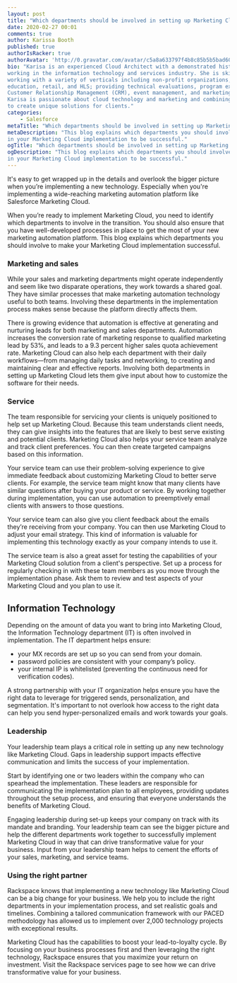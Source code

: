 ```yaml
---
layout: post
title: "Which departments should be involved in setting up Marketing Cloud and why"
date: 2020-02-27 00:01
comments: true
author: Karissa Booth
published: true
authorIsRacker: true
authorAvatar: 'http://0.gravatar.com/avatar/c5a8a633797f4b8c85b5b5bad605cd18'
bio: "Karisa is an experienced Cloud Architect with a demonstrated history of
working in the information technology and services industry. She is skilled in
working with a variety of verticals including non-profit organizations, higher
education, retail, and HLS; providing technical evaluations, program execution,
Customer Relationship Management (CRM), event management, and marketing/tech.
Karisa is passionate about cloud technology and marketing and combining these
to create unique solutions for clients."
categories:
    - Salesforce
metaTitle: "Which departments should be involved in setting up Marketing Cloud and why"
metaDescription: "This blog explains which departments you should involve
in your Marketing Cloud implementation to be successful."
ogTitle: "Which departments should be involved in setting up Marketing Cloud and why"
ogDescription: "This blog explains which departments you should involve
in your Marketing Cloud implementation to be successful."
---
```





<!--more-->
It's easy to get wrapped up in the details and overlook the bigger picture when you’re implementing a new technology.
Especially when you're implementing a wide-reaching marketing automation platform like Salesforce
Marketing Cloud.

When you’re ready to implement Marketing Cloud, you need to identify which departments to involve in the
transition. You should also ensure that you have well-developed processes in place to get the most of
your new marketing automation platform. This blog explains which departments you should involve
to make your Marketing Cloud implementation successful.

### Marketing and sales

While your sales and marketing departments might operate independently and seem like two disparate operations,
they work towards a shared goal. They have similar processes that make marketing automation technology
useful to both teams. Involving these departments in the implementation process makes sense
because the platform directly affects them.

There is growing evidence that automation is effective at generating and nurturing leads for both marketing and
sales departments. Automation increases the conversion rate of marketing response to qualified
marketing lead by 53%, and leads to a 9.3 percent higher sales quota achievement rate.
Marketing Cloud can also help each department with their daily workflows&mdash;from managing daily tasks and networking,
to creating and maintaining clear and effective reports. Involving both departments in setting up Marketing Cloud lets them
give input about how to customize the software for their needs.

### Service

The team responsible for servicing your clients is uniquely positioned to help set up Marketing Cloud. Because this team
understands client needs, they can give insights into the features that are likely to best serve
existing and potential clients. Marketing Cloud also helps your service team analyze and track client preferences. You can then
create targeted campaigns based on this information.

Your service team can use their problem-solving experience to give immediate feedback about customizing
Marketing Cloud to better serve clients. For example, the service team might know that many clients have similar questions
after buying your product or service. By working together during implementation,
you can use automation to preemptively email clients with answers to those questions.

Your service team can also give you client feedback about the emails they’re receiving from your company. You can then use Marketing Cloud to
adjust your email strategy. This kind of information is valuable for implementing this technology exactly as your
company intends to use it.

The service team is also a great asset for testing the capabilities of your Marketing Cloud solution from a client's perspective. Set up a
process for regularly checking in with these team members as you move through the implementation phase. Ask them to review and test aspects
of your Marketing Cloud and you plan to use it.

## Information Technology
Depending on the amount of data you want to bring into Marketing Cloud, the Information Technology department (IT) is often involved in implementation.
The IT department helps ensure:

- your MX records are set up so you can send from your domain.
- password policies are consistent with your company’s policy.
- your internal IP is whitelisted (preventing the continuous need for verification codes).

A strong partnership with your IT organization helps ensure you have the right data to leverage for triggered sends, personalization, and segmentation.
It's important to not overlook how access to the right data can help you send hyper-personalized emails and work towards your goals.

### Leadership
Your leadership team plays a critical role in setting up any new technology like Marketing Cloud.
Gaps in leadership support impacts effective communication and limits the success of your implementation.

Start by identifying one or two leaders within the company who can spearhead the implementation. These leaders are responsible for
communicating the implementation plan to all employees, providing updates throughout the setup process, and ensuring that everyone understands
the benefits of Marketing Cloud.

Engaging leadership during set-up keeps your company on track with its mandate and branding. Your leadership team can
see the bigger picture and help the different departments work together to successfully implement Marketing Cloud in way that can
drive transformative value for your business. Input from your leadership team helps to cement the efforts of your sales, marketing, and service teams.

### Using the right partner
Rackspace knows that implementing a new technology like Marketing Cloud can be a big change for your business. We help you to
include the right departments in your implementation process, and set realistic goals and timelines. Combining a tailored communication framework with our PACED
methodology has allowed us to implement over 2,000 technology projects with exceptional results.

Marketing Cloud has the capabilities to boost your lead-to-loyalty cycle. By focusing on your business processes first and then leveraging the right technology,
Rackspace ensures that you maximize your return on investment. Visit the Rackspace services page to see how we can drive transformative value for your business.


